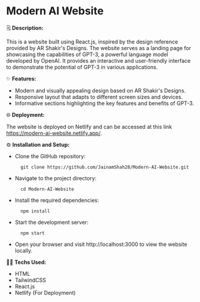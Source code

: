 
# Modern AI Website

🗒 **Description:**
    
This is a website built using React.js, inspired by the design reference provided by AR Shakir's Designs. The website serves as a landing page for showcasing the capabilities of GPT-3, a powerful language model developed by OpenAI. It provides an interactive and user-friendly interface to demonstrate the potential of GPT-3 in various applications.

✨ **Features:**

- Modern and visually appealing design based on AR Shakir's Designs.
- Responsive layout that adapts to different screen sizes and devices.
- Informative sections highlighting the key features and benefits of GPT-3.

🌐 **Deployment:**

The website is deployed on Netlify and can be accessed at this link https://modern-ai-website.netlify.app/. 

⚙️ **Installation and Setup:**

- Clone the GitHub repository: 

        git clone https://github.com/JainamShah28/Modern-AI-Website.git


- Navigate to the project directory: 

        cd Modern-AI-Website


- Install the required dependencies: 

        npm install
- Start the development server: 

        npm start
- Open your browser and visit http://localhost:3000 to view the website locally.

👨‍💻 **Techs Used:**

- HTML
- TailwindCSS
- React.js 
- Netlify (For Deployment)


